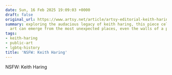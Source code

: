 ```yaml
---
date: Sun, 16 Feb 2025 19:09:03 +0000
draft: false
original_url: https://www.artsy.net/article/artsy-editorial-keith-harings-risque-mural-hidden-public-bathroom
summary: exploring the audacious legacy of keith haring, this piece celebrates how
  art can emerge from the most unexpected places, even the walls of a public bathroom.
tags:
- keith-haring
- public-art
- lgbtq-history
title: 'NSFW: Keith Haring'
---
```


NSFW: Keith Haring